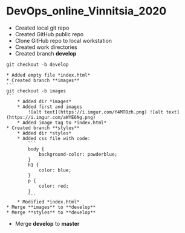 # DevOps_online_Vinnitsia_2020
* Created local git repo
* Created GitHub public repo
* Clone GitHub repo to local workstation
* Created work directories
* Created branch **develop**
```
git checkout -b develop
```
	* Added empty file *index.html*
	* Created branch **images**
	```
	git checkout -b images
	```
		* Added dir *images*
		* Added first and images
			![alt text](https://i.imgur.com/Y4MTOzh.png) ![alt text](https://i.imgur.com/aWYE6Ng.png)
		* Added image tag to *index.html*
	* Created branch **styles**
		* Added dir *styles*
		* Added css file with code:
			```
			body {
 				background-color: powderblue;
			}		
			h1 {
  				color: blue;
			}
			p {
  				color: red;
			}
			```
		* Modified *index.html*
	* Merge **images** to **develop**
	* Merge **styles** to **develop**
* Merge **develop** to **master**
 
